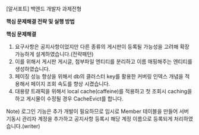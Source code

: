 [알서포트] 백엔드 개발자 과제전형

**핵심 문제해결 전략 및 실행 방법**

**핵심 문제해결**
1) 요구사항은 공지사항이었지만 다른 종류의 게시판이 등록될 가능성을 고려해 확장가능하게 설계하였습니다.(전략패턴)
2) 이를 위해서 게시판 게시글, 첨부파일 엔티티를 분리하고 이름 매핑해주는 엔티티를 생성하였습니다.
3) 페이징 성능 향상을 위해서 db의 클러스터 key를 활용한 커버링 인덱스 개념을 적용해서 페이지 조회 속도를 향상 시켰습니다.
4) 대용량 트래픽을 위해서 local cache(caffeine)를 적용하고 첫 조회시 caching을 하고 게시물이 수정될 경우 CacheEvict를 합니다.



Note) 로그인 기능은 추가 개발이 필요하므로 임시로 Member 테이블을 만들어 서버기동시 관리자 계정을 추가하고 
공지사항 등록시 해당 계정 이름으로 등록되게 처리하였습니다.(writer)